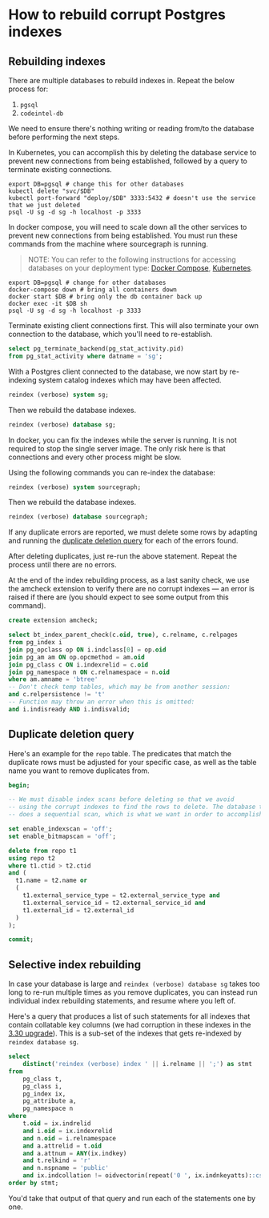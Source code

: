 # How to rebuild corrupt Postgres indexes

## Rebuilding indexes

There are multiple databases to rebuild indexes in. Repeat the below process for:

1. `pgsql`
2. `codeintel-db`

We need to ensure there's nothing writing or reading from/to the database before performing the next steps.

In Kubernetes, you can accomplish this by deleting the database service to prevent new connections from being established, followed by a query to terminate existing connections.

```shell
export DB=pgsql # change this for other databases
kubectl delete "svc/$DB"
kubectl port-forward "deploy/$DB" 3333:5432 # doesn't use the service that we just deleted
psql -U sg -d sg -h localhost -p 3333
```

In docker compose, you will need to scale down all the other services to prevent new connections from being established.
You must run these commands from the machine where sourcegraph is running. 

> NOTE: You can refer to the following instructions for accessing databases on your deployment type: [Docker Compose](../deploy/docker-compose/index.md#access-the-database), [Kubernetes](../deploy/kubernetes/operations.md#access-the-database).

```shell
export DB=pgsql # change for other databases
docker-compose down # bring all containers down
docker start $DB # bring only the db container back up
docker exec -it $DB sh
psql -U sg -d sg -h localhost -p 3333
```

Terminate existing client connections first. This will also terminate your own connection to the database, which you'll need to re-establish.

```sql
select pg_terminate_backend(pg_stat_activity.pid)
from pg_stat_activity where datname = 'sg';
```

With a Postgres client connected to the database, we now start by re-indexing system catalog indexes which may have been affected.

```sql
reindex (verbose) system sg;
```

Then we rebuild the database indexes.

```sql
reindex (verbose) database sg;
```


In docker, you can fix the indexes while the server is running. It is not required to stop the single server image.
The only risk here is that connections and every other process might be slow.

Using the following commands you can re-index the database: 

```sql
reindex (verbose) system sourcegraph;
```

Then we rebuild the database indexes.

```sql
reindex (verbose) database sourcegraph;
```

If any duplicate errors are reported, we must delete some rows by adapting and running the [duplicate deletion query](#duplicate-deletion-query) for each of the errors found.

After deleting duplicates, just re-run the above statement. Repeat the process until there are no errors.

At the end of the index rebuilding process, as a last sanity check, we use the amcheck extension to verify there are no corrupt indexes — an error is raised if there are (you should expect to see some output from this command).


```sql
create extension amcheck;

select bt_index_parent_check(c.oid, true), c.relname, c.relpages
from pg_index i
join pg_opclass op ON i.indclass[0] = op.oid
join pg_am am ON op.opcmethod = am.oid
join pg_class c ON i.indexrelid = c.oid
join pg_namespace n ON c.relnamespace = n.oid
where am.amname = 'btree'
-- Don't check temp tables, which may be from another session:
and c.relpersistence != 't'
-- Function may throw an error when this is omitted:
and i.indisready AND i.indisvalid;
```

## Duplicate deletion query

Here's an example for the `repo` table. The predicates that match the duplicate rows must be adjusted for your specific case, as well as the table name you want to remove duplicates from.

```sql
begin;

-- We must disable index scans before deleting so that we avoid
-- using the corrupt indexes to find the rows to delete. The database then
-- does a sequential scan, which is what we want in order to accomplish that.

set enable_indexscan = 'off';
set enable_bitmapscan = 'off';

delete from repo t1
using repo t2
where t1.ctid > t2.ctid
and (
  t1.name = t2.name or
  (
    t1.external_service_type = t2.external_service_type and
    t1.external_service_id = t2.external_service_id and
    t1.external_id = t2.external_id
  )
);

commit;
```

## Selective index rebuilding

In case your database is large and `reindex (verbose) database sg` takes too long to re-run multiple times as you remove duplicates, you can instead run individual index rebuilding statements, and resume where you left of.

Here's a query that produces a list of such statements for all indexes that contain collatable key columns (we had corruption in these indexes in the [3.30 upgrade](../migration/3_30.md)). This is a sub-set of the indexes that gets re-indexed by `reindex database sg`.

```sql
select
    distinct('reindex (verbose) index ' || i.relname || ';') as stmt
from
    pg_class t,
    pg_class i,
    pg_index ix,
    pg_attribute a,
    pg_namespace n
where
    t.oid = ix.indrelid
    and i.oid = ix.indexrelid
    and n.oid = i.relnamespace
    and a.attrelid = t.oid
    and a.attnum = ANY(ix.indkey)
    and t.relkind = 'r'
    and n.nspname = 'public'
    and ix.indcollation != oidvectorin(repeat('0 ', ix.indnkeyatts)::cstring)
order by stmt;
```

You'd take that output of that query and run each of the statements one by one.
